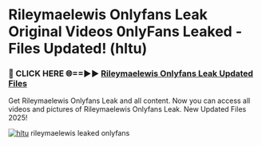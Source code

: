 # Rileymaelewis Onlyfans Leak Original Videos 0nlyFans Leaked - Files Updated! (hltu)

<h3>🔴 CLICK HERE 🌐==►► <a href="https://tinyurl.com/x26r9saj" rel="nofollow">Rileymaelewis Onlyfans Leak Updated Files</a></h3>

Get Rileymaelewis Onlyfans Leak and all content. Now you can access all videos and pictures of Rileymaelewis Onlyfans Leak. New Updated Files 2025!

[![hltu](https://i.imgur.com/LkgZPqh.gif)](https://tinyurl.com/x26r9saj)
rileymaelewis leaked onlyfans